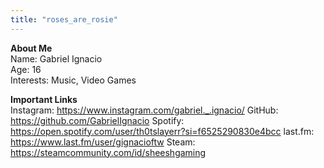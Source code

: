 ```yaml
---
title: "roses_are_rosie"
---
```


**About Me**  
Name: Gabriel Ignacio  
Age: 16  
Interests: Music, Video Games  

**Important Links**  
Instagram: https://www.instagram.com/gabriel._.ignacio/
GitHub: https://github.com/GabrielIgnacio
Spotify: https://open.spotify.com/user/th0tslayerr?si=f6525290830e4bcc
last.fm: https://www.last.fm/user/gignacioftw
Steam: https://steamcommunity.com/id/sheeshgaming
